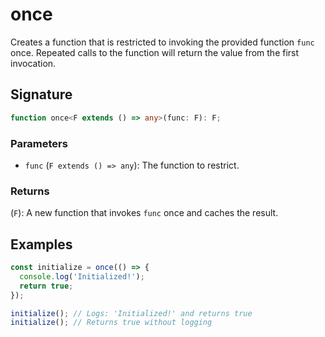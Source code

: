 # once

Creates a function that is restricted to invoking the provided function `func` once.
Repeated calls to the function will return the value from the first invocation.


## Signature

```typescript
function once<F extends () => any>(func: F): F;
```

### Parameters 

- `func` (`F extends () => any`): The function to restrict.

### Returns

(`F`): A new function that invokes `func` once and caches the result.


## Examples

```typescript
const initialize = once(() => {
  console.log('Initialized!');
  return true;
});

initialize(); // Logs: 'Initialized!' and returns true
initialize(); // Returns true without logging
```
